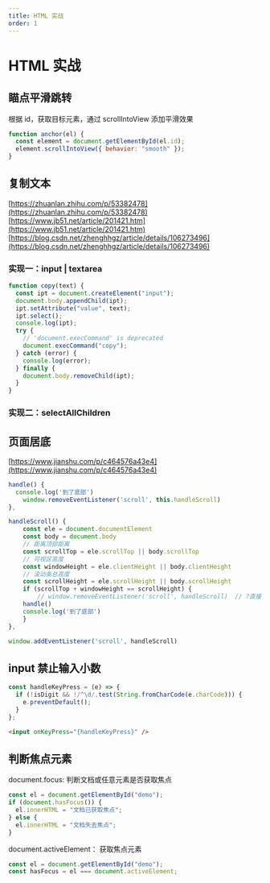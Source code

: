 ```yaml
---
title: HTML 实战
order: 1
---
```


# HTML 实战

## 瞄点平滑跳转

根据 id，获取目标元素，通过 scrollIntoView 添加平滑效果

```javascript
function anchor(el) {
  const element = document.getElementById(el.id);
  element.scrollIntoView({ behavior: "smooth" });
}
```

## 复制文本

[https://zhuanlan.zhihu.com/p/53382478](https://zhuanlan.zhihu.com/p/53382478)
[https://www.jb51.net/article/201421.htm](https://www.jb51.net/article/201421.htm)
[https://blog.csdn.net/zhenghhgz/article/details/106273496](https://blog.csdn.net/zhenghhgz/article/details/106273496)

### 实现一：input | textarea

```javascript
function copy(text) {
  const ipt = document.createElement("input");
  document.body.appendChild(ipt);
  ipt.setAttribute("value", text);
  ipt.select();
  console.log(ipt);
  try {
    // 'document.execCommand' is deprecated
    document.execCommand("copy");
  } catch (error) {
    console.log(error);
  } finally {
    document.body.removeChild(ipt);
  }
}
```

### 实现二：selectAllChildren

## 页面居底

[https://www.jianshu.com/p/c464576a43e4](https://www.jianshu.com/p/c464576a43e4)

```javascript
handle() {
  console.log('到了底部')
	window.removeEventListener('scroll', this.handleScroll)
},

handleScroll() {
	const ele = document.documentElement
	const body = document.body
	// 距离顶部距离
	const scrollTop = ele.scrollTop || body.scrollTop
	// 可视区高度
	const windowHeight = ele.clientHeight || body.clientHeight
	// 滚动条总高度
	const scrollHeight = ele.scrollHeight || body.scrollHeight
	if (scrollTop + windowHeight == scrollHeight) {
		// window.removeEventListener('scroll', handleScroll)  // ?直接写
    handle()
    console.log('到了底部')
	}
},

window.addEventListener('scroll', handleScroll)
```

## input 禁止输入小数

```javascript
const handleKeyPress = (e) => {
  if (!isDigit && !/^\d/.test(String.fromCharCode(e.charCode))) {
    e.preventDefault();
  }
};
```

```html
<input onKeyPress="{handleKeyPress}" />
```

## 判断焦点元素

document.focus: 判断文档或任意元素是否获取焦点

```js
const el = document.getElementById("demo");
if (document.hasFocus()) {
  el.innerHTML = "文档已获取焦点";
} else {
  el.innerHTML = "文档失去焦点";
}
```

document.activeElement： 获取焦点元素

```js
const el = document.getElementById("demo");
const hasFocus = el === document.activeElement;
```
